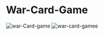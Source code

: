 # War-Card-Game

![war-Card-game](https://github.com/pranjalpatil2527/War-Card-Game/assets/134942353/8ad1fa2a-e51f-42a6-adc9-2cd79f51fb03)
![war-card-gamee](https://github.com/pranjalpatil2527/War-Card-Game/assets/134942353/a1d82b36-8490-41b1-8705-8ca02035f5ab)
